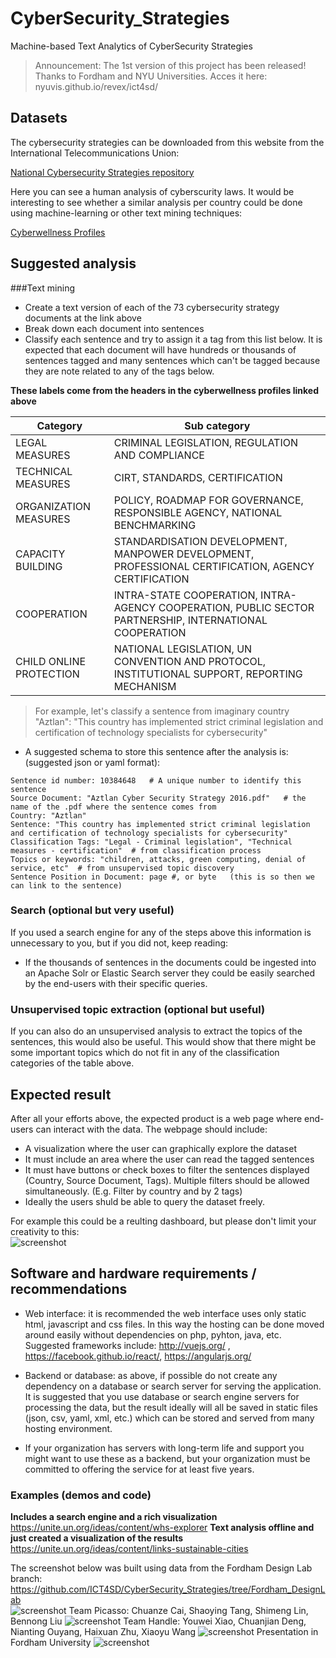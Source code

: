 # CyberSecurity_Strategies
Machine-based Text Analytics of CyberSecurity Strategies

> Announcement:
> The 1st version of this project has been released!
> Thanks to Fordham and NYU Universities.
> Acces it here: nyuvis.github.io/revex/ict4sd/

## Datasets
The cybersecurity strategies can be downloaded from this website from the International Telecommunications Union:

[National Cybersecurity Strategies repository](http://www.itu.int/en/ITU-D/Cybersecurity/Pages/National-Strategies-repository.aspx)

Here you can see a human analysis of cyberscurity laws. It would be interesting to see whether a similar analysis per country could be done using machine-learning or other text mining techniques:

[Cyberwellness Profiles](http://www.itu.int/en/ITU-D/Cybersecurity/Pages/Country_Profiles.aspx)

## Suggested analysis

###Text mining

- Create a text version of each of the 73 cybersecurity strategy documents at the link above
- Break down each document into sentences
- Classify each sentence and try to assign it a tag from this list below. It is expected that each document will have hundreds or thousands of sentences tagged and many sentences which can't be tagged because they are note related to any of the tags below.

**These labels come from the headers in the cyberwellness profiles linked above**

| Category               | Sub category |
|------------------------| -------------|
|LEGAL MEASURES          | CRIMINAL LEGISLATION, REGULATION AND COMPLIANCE|
|TECHNICAL MEASURES      | CIRT, STANDARDS, CERTIFICATION|
|ORGANIZATION MEASURES   | POLICY, ROADMAP FOR GOVERNANCE, RESPONSIBLE AGENCY, NATIONAL BENCHMARKING|
|CAPACITY BUILDING       | STANDARDISATION DEVELOPMENT, MANPOWER DEVELOPMENT, PROFESSIONAL CERTIFICATION, AGENCY CERTIFICATION|
|COOPERATION             | INTRA-STATE COOPERATION, INTRA-AGENCY COOPERATION, PUBLIC SECTOR PARTNERSHIP,  INTERNATIONAL COOPERATION|
|CHILD ONLINE PROTECTION | NATIONAL LEGISLATION,  UN CONVENTION AND PROTOCOL, INSTITUTIONAL SUPPORT, REPORTING MECHANISM|

>For example, let's classify a sentence from imaginary country "Aztlan":
>"This country has implemented strict criminal legislation and certification of technology specialists for cybersecurity"

- A suggested schema to store this sentence after the analysis is: (suggested json or yaml format):
```
Sentence id number: 10384648   # A unique number to identify this sentence  
Source Document: "Aztlan Cyber Security Strategy 2016.pdf"   # the name of the .pdf where the sentence comes from  
Country: "Aztlan"  
Sentence: "This country has implemented strict criminal legislation and certification of technology specialists for cybersecurity"  
Classification Tags: "Legal - Criminal legislation", "Technical measures - certification"  # from classification process  
Topics or keywords: "children, attacks, green computing, denial of service, etc"  # from unsupervised topic discovery  
Sentence Position in Document: page #, or byte   (this is so then we can link to the sentence)  
```

### Search (optional but very useful)
If you used a search engine for any of the steps above this information is unnecessary to you, but if you did not, keep reading:
- If the thousands of sentences in the documents could be ingested into an Apache Solr or Elastic Search server they could be easily searched by the end-users with their specific queries.

### Unsupervised topic extraction (optional but useful)
If you can also do an unsupervised analysis to extract the topics of the sentences, this would also be useful. This would show that there might be some important topics which do not fit in any of the classification categories of the table above.


## Expected result
After all your efforts above, the expected product is a web page where end-users can interact with the data. The webpage should include:

- A visualization where the user can graphically explore the dataset
- It must include an area where the user can read the tagged sentences
- It must have buttons or check boxes to filter the sentences displayed (Country, Source Document, Tags). Multiple filters should be allowed simultaneously. (E.g. Filter by country and by 2 tags)
- Ideally the users shuld be able to query the dataset freely.

For example this could be a reulting dashboard, but please don't limit your creativity to this:  
![screenshot](screenshot.jpg)

## Software and hardware requirements / recommendations

- Web interface: it is recommended the web interface uses only static html, javascript and css files. In this way the hosting can be done moved around easily without dependencies on php, pyhton, java, etc. Suggested frameworks include:   http://vuejs.org/ , https://facebook.github.io/react/, https://angularjs.org/

- Backend or database: as above, if possible do not create any dependency on a database or search server for serving the application. It is suggested that you use database or search engine servers for processing the data, but the result ideally will all be saved in static files (json, csv, yaml, xml, etc.) which can be stored and served from many hosting environment.

- If your organization has servers with long-term life and support you might want to use these as a backend, but your organization must be committed to offering the service for at least five years.

### Examples (demos and code)

**Includes a search engine and a rich visualization** https://unite.un.org/ideas/content/whs-explorer
**Text analysis offline and just created a visualization of the results**
https://unite.un.org/ideas/content/links-sustainable-cities  

The screenshot below was built using data from the Fordham Design Lab branch: https://github.com/ICT4SD/CyberSecurity_Strategies/tree/Fordham_DesignLab  
![screenshot](visual_demo.JPG)
Team Picasso: Chuanze Cai, Shaoying Tang, Shimeng Lin, Bennong Liu
![screenshot](Picasso.JPG)
Team Handle: Youwei Xiao, Chuanjian Deng, Nianting Ouyang, Haixuan Zhu, Xiaoyu Wang
![screenshot](Handle.JPG)
Presentation in Fordham University
![screenshot](Overall.JPG)
